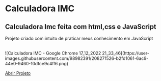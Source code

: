 
 <h1>Calculadora IMC</h1>
 <h2>Calculadora Imc feita com html,css e JavaScript</h2>
 <p>Projeto criado com intuito de praticar meus conhecimento em JavaScript</p> <br>
 ![Calculadora IMC - Google Chrome 17_12_2022 21_33_46](https://user-images.githubusercontent.com/98982391/208271526-b2fd1061-6ac9-44e0-9460-10dfce9c4ff6.png)

 
 <a href="https://loquacious-concha-5daf53.netlify.app/"> Abrir Projeto</a>
